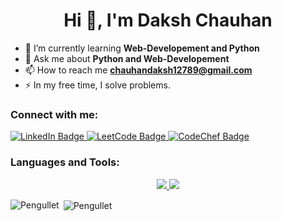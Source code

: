 <h1 align="center">Hi 👋, I'm Daksh Chauhan</h1>

- 🌱 I’m currently learning **Web-Developement and Python**
- 💬 Ask me about **Python and Web-Developement**
- 📫 How to reach me **chauhandaksh12789@gmail.com**
- ⚡ In my free time, I solve problems.
  
<h3 align="left">Connect with me:</h3>
  <a href="https://www.linkedin.com/in/chetan3327/">
    <img src="https://img.shields.io/badge/LinkedIn-blue?style=for-the-badge&logo=linkedin&logoColor=white" alt="LinkedIn Badge"/>
  </a>
  <a href="https://leetcode.com/chetan3327/">
    <img src="https://img.shields.io/badge/LeetCode-orange?style=for-the-badge&logo=leetcode&logoColor=white" alt="LeetCode Badge"/>
  </a>
  <a href="https://www.codechef.com/users/daksh1289">
    <img src="https://img.shields.io/badge/CodeChef-red?style=for-the-badge&logo=codechef&logoColor=white" alt="CodeChef Badge"/>
  </a>


<h3 align="left">Languages and Tools:</h3>

<p align="center">
<a href="https://skillicons.dev">
    <img src="https://skillicons.dev/icons?i=python,js" />
</a>
<a href="https://skillicons.dev">
    <img src="https://skillicons.dev/icons?i=html,css,tailwind" />
</a>
</p>
</div>

<p><img align="left" src="https://github-readme-stats.vercel.app/api/top-langs?username=Pengullet&show_icons=true&locale=en" alt="Pengullet" /></p>

<p>&nbsp;<img align="center" src="https://github-readme-stats.vercel.app/api?username=Pengullet&show_icons=true&locale=en" alt="Pengullet" /></p>
